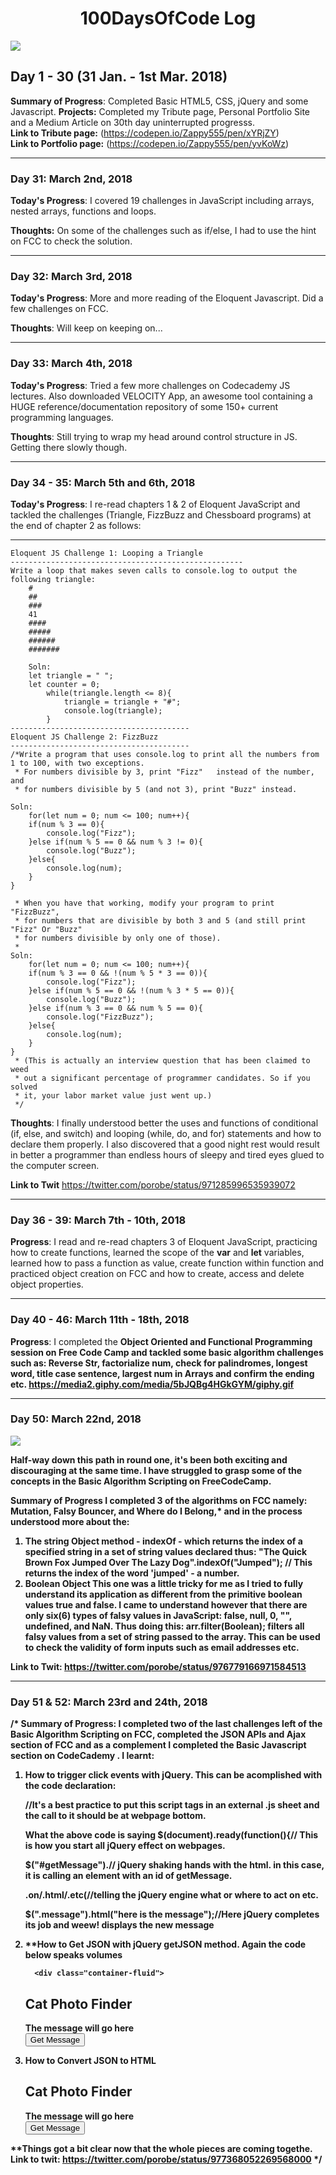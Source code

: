 <h1 align = "center">100DaysOfCode Log</h1>
<img src = "https://cdn.pixabay.com/photo/2017/06/23/10/48/code-2434271_960_720.jpg">
<h2>Day 1 - 30 (31 Jan. - 1st Mar. 2018)</h2>

**Summary of Progress**: Completed Basic HTML5, CSS, jQuery and some Javascript.</b>
**Projects:** Completed my Tribute page, Personal Portfolio Site and a Medium Article on 30th day uninterrupted progresss.<br/>
**Link to Tribute page:** (https://codepen.io/Zappy555/pen/xYRjZY)<br/>
**Link to Portfolio page:** (https://codepen.io/Zappy555/pen/yvKoWz)<br/>

------------------------------------------------------------------------

<h3>Day 31: March 2nd, 2018</h3>

**Today's Progress**: I covered 19 challenges in JavaScript including arrays, nested arrays, functions and loops.

**Thoughts:** On some of the challenges such as if/else, I had to use the hint on FCC to check the solution.

------------------------------------------------------------------------
<h3>Day 32: March 3rd, 2018</h3>

**Today's Progress**: More and more reading of the Eloquent Javascript. Did a few challenges on FCC.

**Thoughts**: Will keep on keeping on...

------------------------------------------------------------------------
<h3>Day 33: March 4th, 2018</h3>

**Today's Progress**: Tried a few more challenges on Codecademy JS lectures. Also downloaded VELOCITY App, an awesome tool containing a HUGE reference/documentation repository of some 150+ current programming languages. 

**Thoughts**: Still trying to wrap my head around control structure in JS. Getting there slowly though.

------------------------------------------------------------------------
<h3>Day 34 - 35: March 5th and 6th, 2018</h3>

**Today's Progress**: I re-read chapters 1 & 2 of Eloquent JavaScript and tackled the challenges (Triangle, FizzBuzz and Chessboard programs) at the end of chapter 2 as follows:

----------------------------------------------------
	Eloquent JS Challenge 1: Looping a Triangle
	----------------------------------------------------
	Write a loop that makes seven calls to console.log to output the following triangle:
		#
		##
		###
		41
		####
		#####
		######
		#######
		
		Soln:
		let triangle = " ";
		let counter = 0;
			while(triangle.length <= 8){
				triangle = triangle + "#";
				console.log(triangle);
			}
	----------------------------------------
	Eloquent JS Challenge 2: FizzBuzz
	----------------------------------------
	/*Write a program that uses console.log to print all the numbers from 1 to 100, with two exceptions. 
	 * For numbers divisible by 3, print "Fizz"   instead of the number, and 
	 * for numbers divisible by 5 (and not 3), print "Buzz" instead.
	
	Soln:
		for(let num = 0; num <= 100; num++){
		if(num % 3 == 0){
			console.log("Fizz");
		}else if(num % 5 == 0 && num % 3 != 0){
			console.log("Buzz");
		}else{
			console.log(num);
		}
	}
	 
	 * When you have that working, modify your program to print "FizzBuzz", 
	 * for numbers that are divisible by both 3 and 5 (and still print "Fizz" Or "Buzz" 
	 * for numbers divisible by only one of those).
	 *
	Soln:
		for(let num = 0; num <= 100; num++){
		if(num % 3 == 0 && !(num % 5 * 3 == 0)){
			console.log("Fizz");
		}else if(num % 5 == 0 && !(num % 3 * 5 == 0)){
			console.log("Buzz");
		}else if(num % 3 == 0 && num % 5 == 0){
			console.log("FizzBuzz");
		}else{
			console.log(num);
		}
	}
	 * (This is actually an interview question that has been claimed to weed
	 * out a significant percentage of programmer candidates. So if you solved
	 * it, your labor market value just went up.)
	 */

**Thoughts**: I finally understood better the uses and functions of conditional (if, else, and switch) and looping (while,
do, and for) statements and how to declare them properly. I also discovered that a good night rest would result in better a programmer than endless hours of sleepy and tired eyes glued to the computer screen.

**Link to Twit** https://twitter.com/porobe/status/971285996535939072



------------------------------------------------------------------------
<h3>Day 36 - 39: March 7th - 10th, 2018</h3>

**Progress**: I read and re-read chapters 3 of Eloquent JavaScript, practicing how to create functions, learned the scope of the <b>var</b> and <b>let</b> variables, learned how to pass a function as value, create function within function and practiced object creation on FCC and how to create, access and delete object properties. 


------------------------------------------------------------------------
<h3>Day 40 - 46: March 11th - 18th, 2018</h3>

**Progress**: I completed  the <b>  Object Oriented and Functional Programming session on Free Code Camp and tackled some basic algorithm challenges such as: Reverse Str, factorialize num, check for palindromes, longest word, title case sentence, largest num in Arrays and confirm the ending etc. https://media2.giphy.com/media/5bJQBg4HGkGYM/giphy.gif
	
------------------------------------------------------------------------
<h3>Day 50: March 22nd, 2018</h3>

<img class="center" src = "https://www.healthysystem.in/wp-content/uploads/2016/08/Half-way-done.jpg">

Half-way down this path in round one, it's been both exciting and discouraging at the same time. I have struggled to grasp some of the concepts in the Basic Algorithm Scripting on FreeCodeCamp. 

**Summary of Progress** I completed 3 of the algorithms on FCC namely: **Mutation, Falsy Bouncer, and Where do I Belong,*** and in the process understood more about the:
1. **The string Object method - indexOf -** which returns the index of a specified string in a set of string values declared thus:
   "The Quick Brown Fox Jumped Over The Lazy Dog".indexOf("Jumped"); // This returns the index of the word 'jumped' - a number.
2. **Boolean Object** This one was a little tricky for me as I tried to fully understand its application as different from the primitive boolean values true and false. I came to understand however that there are only six(6) types of falsy values in JavaScript:  **false, null, 0, "", undefined, and NaN.** Thus doing this: arr.filter(Boolean); filters all falsy values from a set of string passed to the array. This can be used to check the validity of form inputs such as email addresses etc.

**Link to Twit:** https://twitter.com/porobe/status/976779166971584513

------------------------------------------------------------------------
<h3>Day 51 & 52: March 23rd and 24th, 2018</h3>

/*
**Summary of Progress**: I completed two of the last challenges left of the Basic Algorithm Scripting on FCC, completed the JSON APIs and Ajax section of FCC and as a complement I completed the Basic Javascript section on CodeCademy . I learnt:
1. **How to trigger click events with jQuery.** This can be acomplished with the code declaration:
	<script>
	  $(document).ready(function() {
	    $("#getMessage").on("click", function(){ //"#getMessage method is an id. given to a button in html.
	    $(".message").html("here is the message");
	   });
	  });
	</script>//It's a best practice to put this script tags in an external .js sheet and the call to it should be at webpage bottom.
	
	**What the above code is saying**
	$(document).ready(function(){// This is how you start all jQuery effect on webpages.
	
	$("#getMessage").// jQuery shaking hands with the html. in this case, it is calling an element with an id of getMessage. 
	
	.on/.html/.etc(//telling the jQuery engine what or where to act on etc.
	
	$(".message").html("here is the message");//Here jQuery completes its job and weew! displays the new message

2. **How to Get JSON with jQuery getJSON method. Again the code below speaks volumes
	<script>
	  $(document).ready(function() {

	    $("#getMessage").on("click", function(){
	      
	      $.getJSON("/json/cats.json", function(json){
		$(".message").html(JSON.stringify(json));
	      });
	    });
	  });
	</script>
     
	     <div class="container-fluid">
	  <div class = "row text-center">
	    <h2>Cat Photo Finder</h2>
	  </div>
	  <div class = "row text-center">
	    <div class = "col-xs-12 well message">
	      The message will go here
	    </div>
	  </div>
	  <div class = "row text-center">
	    <div class = "col-xs-12">
	      <button id = "getMessage" class = "btn btn-primary">
		Get Message
	      </button>
	    </div>
	  </div>
	</div>
    
3. **How to Convert JSON to HTML**
	<script>
	  $(document).ready(function() {

	    $("#getMessage").on("click", function() {
	      $.getJSON("/json/cats.json", function(json) {

		var html = "";
		// Only change code below this line.
		json.forEach(function(val) {
		  var keys = Object.keys(val);
		  html += "<div class = 'cat'>";
		  keys.forEach(function(key) {
		    html += "<strong>" + key + "</strong>: " + val[key] + "<br>";
		  });
		  html += "</div><br>";
		});  
		$(".message").html(html);

	      });
	    });
	  });
	</script>

	<div class="container-fluid">
	  <div class = "row text-center">
	    <h2>Cat Photo Finder</h2>
	  </div>
	  <div class = "row text-center">
	    <div class = "col-xs-12 well message">
	      The message will go here
	   </div>
	  </div>
	  <div class = "row text-center">
	    <div class = "col-xs-12">
	      <button id = "getMessage" class = "btn btn-primary">
		Get Message
	      </button>
	    </div>
	  </div>
	</div>

**Things got a bit clear now that the whole pieces are coming togethe.
**Link to twit:** https://twitter.com/porobe/status/977368052269568000
*/
